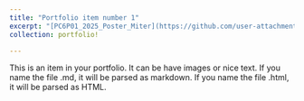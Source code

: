 ```yaml
---
title: "Portfolio item number 1"
excerpt: "[PC6P01_2025_Poster_Miter](https://github.com/user-attachments/assets/a77617b6-0626-45bd-b476-a8af160135ae)      "
collection: portfolio!

---
```


This is an item in your portfolio. It can be have images or nice text. If you name the file .md, it will be parsed as markdown. If you name the file .html, it will be parsed as HTML. 
